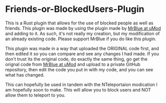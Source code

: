 # Friends-or-BlockedUsers-Plugin
This is a Rust plugin that allows for the use of blocked people as well as friends. This plugin was made by using the plugin made by [MrBlue at uMod](https://umod.org/plugins/friends) and adding to it. As such, it's not really my creation, but my modification of an already existing code. Please support MrBlue if you do like this plugin.

This plugin was made in a way that uploaded the ORIGINAL code first, and then edited it so you can compare and see any changes I had made. If you don't trust its the original code, do exactly the same thing, go get the orignal code from [MrBlue at uMod](https://umod.org/plugins/friends) and upload to a private GitHub repository, then edit the code you put in with my code, and you can see what has changed.

This can hopefully be used in tandem with the NTeleportaion modication I am hopefully soon to make. This will allow you to block users and NOT allow them to teleport to you. 
